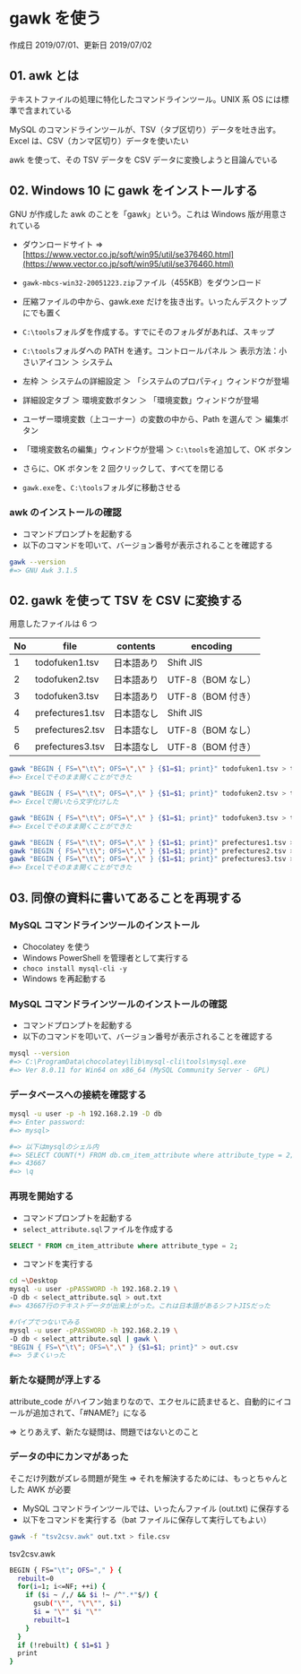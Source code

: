 # gawk を使う

作成日 2019/07/01、更新日 2019/07/02

## 01. awk とは

テキストファイルの処理に特化したコマンドラインツール。UNIX 系 OS には標準で含まれている

MySQL のコマンドラインツールが、TSV（タブ区切り）データを吐き出す。Excel は、CSV（カンマ区切り）データを使いたい

awk を使って、その TSV データを CSV データに変換しようと目論んでいる

## 02. Windows 10 に gawk をインストールする

GNU が作成した awk のことを「gawk」という。これは Windows 版が用意されている

- ダウンロードサイト => [https://www.vector.co.jp/soft/win95/util/se376460.html](https://www.vector.co.jp/soft/win95/util/se376460.html)

- `gawk-mbcs-win32-20051223.zip`ファイル（455KB）をダウンロード
- 圧縮ファイルの中から、gawk.exe だけを抜き出す。いったんデスクトップにでも置く
- `C:\tools`フォルダを作成する。すでにそのフォルダがあれば、スキップ
- `C:\tools`フォルダへの PATH を通す。コントロールパネル ＞ 表示方法：小さいアイコン ＞ システム
- 左枠 ＞ システムの詳細設定 ＞ 「システムのプロパティ」ウィンドウが登場
- 詳細設定タブ ＞ 環境変数ボタン ＞ 「環境変数」ウィンドウが登場
- ユーザー環境変数（上コーナー）の変数の中から、Path を選んで ＞ 編集ボタン
- 「環境変数名の編集」ウィンドウが登場 ＞ `C:\tools`を追加して、OK ボタン
- さらに、OK ボタンを 2 回クリックして、すべてを閉じる
- `gawk.exe`を、`C:\tools`フォルダに移動させる

### awk のインストールの確認

- コマンドプロンプトを起動する
- 以下のコマンドを叩いて、バージョン番号が表示されることを確認する

```bash
gawk --version
#=> GNU Awk 3.1.5
```

## 02. gawk を使って TSV を CSV に変換する

用意したファイルは 6 つ

| No  | file             | contents   | encoding          |
| --- | ---------------- | ---------- | ----------------- |
| 1   | todofuken1.tsv   | 日本語あり | Shift JIS         |
| 2   | todofuken2.tsv   | 日本語あり | UTF-8（BOM なし） |
| 3   | todofuken3.tsv   | 日本語あり | UTF-8（BOM 付き） |
| 4   | prefectures1.tsv | 日本語なし | Shift JIS         |
| 5   | prefectures2.tsv | 日本語なし | UTF-8（BOM なし） |
| 6   | prefectures3.tsv | 日本語なし | UTF-8（BOM 付き） |

```bash
gawk "BEGIN { FS=\"\t\"; OFS=\",\" } {$1=$1; print}" todofuken1.tsv > todofuken1.csv
#=> Excelでそのまま開くことができた

gawk "BEGIN { FS=\"\t\"; OFS=\",\" } {$1=$1; print}" todofuken2.tsv > todofuken2.csv
#=> Excelで開いたら文字化けした

gawk "BEGIN { FS=\"\t\"; OFS=\",\" } {$1=$1; print}" todofuken3.tsv > todofuken3.csv
#=> Excelでそのまま開くことができた

gawk "BEGIN { FS=\"\t\"; OFS=\",\" } {$1=$1; print}" prefectures1.tsv > prefectures1.csv
gawk "BEGIN { FS=\"\t\"; OFS=\",\" } {$1=$1; print}" prefectures2.tsv > prefectures2.csv
gawk "BEGIN { FS=\"\t\"; OFS=\",\" } {$1=$1; print}" prefectures3.tsv > prefectures3.csv
#=> Excelでそのまま開くことができた
```

## 03. 同僚の資料に書いてあることを再現する

### MySQL コマンドラインツールのインストール

- Chocolatey を使う
- Windows PowerShell を管理者として実行する
- `choco install mysql-cli -y`
- Windows を再起動する

### MySQL コマンドラインツールのインストールの確認

- コマンドプロンプトを起動する
- 以下のコマンドを叩いて、バージョン番号が表示されることを確認する

```bash
mysql --version
#=> C:\ProgramData\chocolatey\lib\mysql-cli\tools\mysql.exe
#=> Ver 8.0.11 for Win64 on x86_64 (MySQL Community Server - GPL)
```

### データベースへの接続を確認する

```bash
mysql -u user -p -h 192.168.2.19 -D db
#=> Enter password:
#=> mysql>

#=> 以下はmysqlのシェル内
#=> SELECT COUNT(*) FROM db.cm_item_attribute where attribute_type = 2;
#=> 43667
#=> \q
```

### 再現を開始する

- コマンドプロンプトを起動する
- `select_attribute.sql`ファイルを作成する

```sql
SELECT * FROM cm_item_attribute where attribute_type = 2;
```

- コマンドを実行する

```bash
cd ~\Desktop
mysql -u user -pPASSWORD -h 192.168.2.19 \
-D db < select_attribute.sql > out.txt
#=> 43667行のテキストデータが出来上がった。これは日本語があるシフトJISだった

#パイプでつないでみる
mysql -u user -pPASSWORD -h 192.168.2.19 \
-D db < select_attribute.sql | gawk \
"BEGIN { FS=\"\t\"; OFS=\",\" } {$1=$1; print}" > out.csv
#=> うまくいった
```

### 新たな疑問が浮上する

attribute_code がハイフン始まりなので、エクセルに読ませると、自動的にイコールが追加されて、「#NAME?」になる

=> とりあえず、新たな疑問は、問題ではないとのこと

### データの中にカンマがあった

そこだけ列数がズレる問題が発生 => それを解決するためには、もっとちゃんとした AWK が必要

- MySQL コマンドラインツールでは、いったんファイル (out.txt) に保存する
- 以下をコマンドを実行する（bat ファイルに保存して実行してもよい）

```bash
gawk -f "tsv2csv.awk" out.txt > file.csv
```

tsv2csv.awk

```bash
BEGIN { FS="\t"; OFS="," } {
  rebuilt=0
  for(i=1; i<=NF; ++i) {
    if ($i ~ /,/ && $i !~ /^".*"$/) {
      gsub("\"", "\"\"", $i)
      $i = "\"" $i "\""
      rebuilt=1
    }
  }
  if (!rebuilt) { $1=$1 }
  print
}
```
